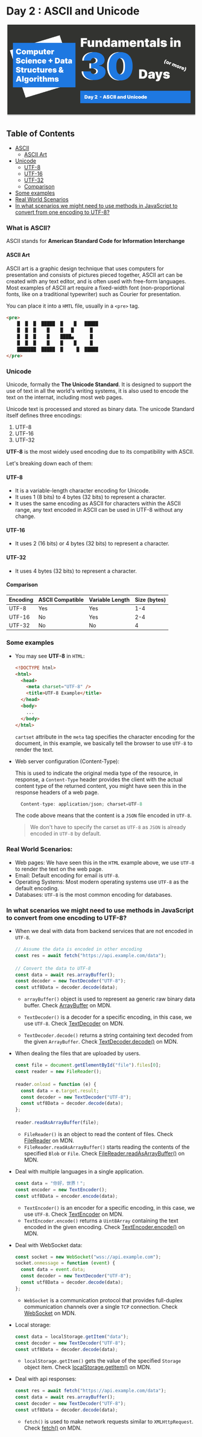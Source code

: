 # Day 2 : ASCII and Unicode

![day-2](./Day-2.png)

## Table of Contents

- [ASCII](#what-is-ascii)
  - [ASCII Art](#ascii-art)
- [Unicode](#unicode)
  - [UTF-8](#utf-8)
  - [UTF-16](#utf-16)
  - [UTF-32](#utf-32)
  - [Comparison](#comparison)
- [Some examples](#some-practical-examples)
- [Real World Scenarios](#real-world-scenarios)
- [In what scenarios we might need to use methods in JavaScript to convert from one encoding to UTF-8?](#in-what-scenarios-we-might-need-to-use-methods-in-javascript-to-convert-from-one-encoding-to-utf-8)

### What is ASCII?

ASCII stands for **American Standard Code for Information Interchange**

#### ASCII Art

ASCII art is a graphic design technique that uses computers for presentation and consists of pictures pieced together, ASCII art can be created with any text editor, and is often used with free-form languages. Most examples of ASCII art require a fixed-width font (non-proportional fonts, like on a traditional typewriter) such as Courier for presentation.

You can place it into a `HMTL` file, usually in a `<pre>` tag.

```html
<pre>
    █  █  █  █████  █    █   █████
    █  █  █    █    █   █      █ 
    █  █  █    █    ████▄      █
    █  █  █    █    █    █     █
    ███████  █████  █     █  █████
</pre>
```

### Unicode

Unicode, formally the **The Unicode Standard**. It is designed to support the use of text in all the world's writing systems, it is also used to encode the text on the internat, including most web pages.

Unicode text is processed and stored as binary data. The unicode Standard itself defines three encodings:

1. UTF-8
2. UTF-16
3. UTF-32

**UTF-8** is the most widely used encoding due to its compatibility with ASCII.

Let's breaking down each of them:

#### UTF-8

- It is a variable-length character encoding for Unicode.
- It uses 1 (8 bits) to 4 bytes (32 bits) to represent a character.
- It uses the same encoding as ASCII for characters within the ASCII range, any text encoded in ASCII can be used in UTF-8 without any change.

#### UTF-16

- It uses 2 (16 bits) or 4 bytes (32 bits) to represent a character.

#### UTF-32

- It uses 4 bytes (32 bits) to represent a character.

#### Comparison

| Encoding | ASCII Compatible | Variable Length | Size (bytes) |
| -------- | ---------------- | --------------- | ------------ |
| UTF-8    | Yes              | Yes             | 1-4          |
| UTF-16   | No               | Yes             | 2-4          |
| UTF-32   | No               | No              | 4            |

### Some examples

- You may see **UTF-8** in `HTML`:

  ```html
  <!DOCTYPE html>
  <html>
    <head>
      <meta charset="UTF-8" />
      <title>UTF-8 Example</title>
    </head>
    <body>
      ...
    </body>
  </html>
  ```

  `cartset` attribute in the `meta` tag specifies the character encoding for the document, in this example, we basically tell the browser to use `UTF-8` to render the text.

- Web server configuration (Content-Type):

  This is used to indicate the original media type of the resource, in response, a `Content-Type` header provides the client with the actual content type of the returned content, you might have seen this in the response headers of a web page.

  ```javascript
    Content-type: application/json; charset=UTF-8
  ```

  The code above means that the content is a `JSON` file encoded in `UTF-8`.

  > We don't have to specify the carset as `UTF-8` as `JSON` is already encoded in `UTF-8` by default.

### Real World Scenarios:

- Web pages: We have seen this in the `HTML` example above, we use `UTF-8` to render the text on the web page.
- Email: Default encoding for email is `UTF-8`.
- Operating Systems: Most modern operating systems use `UTF-8` as the default encoding.
- Databases: `UTF-8` is the most common encoding for databases.

### In what scenarios we might need to use methods in JavaScript to convert from one encoding to UTF-8?

- When we deal with data from backend services that are not encoded in `UTF-8`.

  ```javascript
  // Assume the data is encoded in other encoding
  const res = await fetch("https://api.example.com/data");

  // Convert the data to UTF-8
  const data = await res.arrayBuffer();
  const decoder = new TextDecoder("UTF-8");
  const utf8Data = decoder.decode(data);
  ```

  - `arrayBuffer()` object is used to represent aa generic raw binary data buffer. Check [ArrayBuffer]("https://developer.mozilla.org/en-US/docs/Web/JavaScript/Reference/Global_Objects/ArrayBuffer") on MDN.

  - `TextDecoder()` is a decoder for a specific encoding, in this case, we use `UTF-8`. Check [TextDecoder]("https://developer.mozilla.org/en-US/docs/Web/API/TextDecoder") on MDN.
  - `TextDecoder.decode()` returns a string containing text decoded from the given `ArrayBuffer`. Check [TextDecoder.decode()](https://developer.mozilla.org/en-US/docs/Web/API/TextDecoder/decode) on MDN.

- When dealing the files that are uploaded by users.

  ```javascript
  const file = document.getElementById("file").files[0];
  const reader = new FileReader();

  reader.onload = function (e) {
    const data = e.target.result;
    const decoder = new TextDecoder("UTF-8");
    const utf8Data = decoder.decode(data);
  };

  reader.readAsArrayBuffer(file);
  ```

  - `FileReader()` is an object to read the content of files. Check [FileReader]("https://developer.mozilla.org/en-US/docs/Web/API/FileReader") on MDN.
  - `FileReader.readAsArrayBuffer()` starts reading the contents of the specified `Blob` or `File`. Check [FileReader.readAsArrayBuffer()](https://developer.mozilla.org/en-US/docs/Web/API/FileReader/readAsArrayBuffer) on MDN.

- Deal with multiple languages in a single application.

  ```javascript
  const data = "你好，世界！";
  const encoder = new TextEncoder();
  const utf8Data = encoder.encode(data);
  ```

  - `TextEncoder()` is an encoder for a specific encoding, in this case, we use `UTF-8`. Check [TextEncoder]("https://developer.mozilla.org/en-US/docs/Web/API/TextEncoder") on MDN.
  - `TextEncoder.encode()` returns a `Uint8Array` containing the text encoded in the given encoding. Check [TextEncoder.encode()](https://developer.mozilla.org/en-US/docs/Web/API/TextEncoder/encode) on MDN.

- Deal with WebSocket data:

  ```javascript
  const socket = new WebSocket("wss://api.example.com");
  socket.onmessage = function (event) {
    const data = event.data;
    const decoder = new TextDecoder("UTF-8");
    const utf8Data = decoder.decode(data);
  };
  ```

  - `WebSocket` is a communication protocol that provides full-duplex communication channels over a single `TCP` connection. Check [WebSocket]("https://developer.mozilla.org/en-US/docs/Web/API/WebSocket") on MDN.

- Local storage:

  ```javascript
  const data = localStorage.getItem("data");
  const decoder = new TextDecoder("UTF-8");
  const utf8Data = decoder.decode(data);
  ```

  - `localStorage.getItem()` gets the value of the specified `Storage` object item. Check [localStorage.getItem()](https://developer.mozilla.org/en-US/docs/Web/API/Storage/getItem) on MDN.

- Deal with api responses:

  ```javascript
  const res = await fetch("https://api.example.com/data");
  const data = await res.arrayBuffer();
  const decoder = new TextDecoder("UTF-8");
  const utf8Data = decoder.decode(data);
  ```

  - `fetch()` is used to make network requests similar to `XMLHttpRequest`. Check [fetch()](https://developer.mozilla.org/en-US/docs/Web/API/Fetch_API) on MDN.
